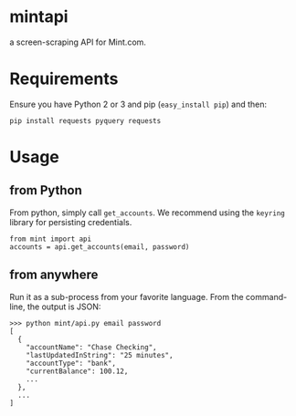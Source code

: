 mintapi
=======

a screen-scraping API for Mint.com.

Requirements
===
Ensure you have Python 2 or 3 and pip (`easy_install pip`) and then:

    pip install requests pyquery requests

Usage
===

from Python
---
From python, simply call `get_accounts`. We recommend using the
`keyring` library for persisting credentials.

    from mint import api
    accounts = api.get_accounts(email, password)

from anywhere
---
Run it as a sub-process from your favorite language. From the command-line, the output is JSON:

    >>> python mint/api.py email password
    [
      {
        "accountName": "Chase Checking", 
        "lastUpdatedInString": "25 minutes", 
        "accountType": "bank", 
        "currentBalance": 100.12,
        ...
      },
      ...
    ]
